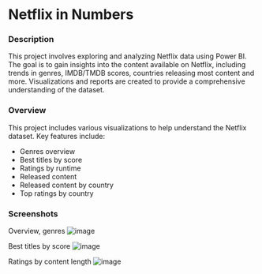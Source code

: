 # Netflix in Numbers

### Description
This project involves exploring and analyzing Netflix data using Power BI. The goal is to gain insights into the content available on Netflix, including trends in genres, IMDB/TMDB scores, countries releasing most content and more. Visualizations and reports are created to provide a comprehensive understanding of the dataset.

### Overview
This project includes various visualizations to help understand the Netflix dataset. Key features include:
- Genres overview
- Best titles by score
- Ratings by runtime
- Released content
- Released content by country
- Top ratings by country

### Screenshots

Overview, genres
![image](https://github.com/user-attachments/assets/86f5cda5-b1d2-4156-aa12-549286723826)

Best titles by score
![image](https://github.com/user-attachments/assets/278a93a5-d8f2-483f-98cd-1cd71e40fdaa)

Ratings by content length
![image](https://github.com/user-attachments/assets/5b042cec-ea9a-4b23-b1d2-1c6e69a66692)
